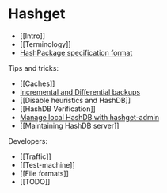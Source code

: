 # Hashget

- [[Intro]]
- [[Terminology]]
- [HashPackage specification format](hpspec)

Tips and tricks:
- [[Caches]]
- [Incremental and Differential backups](incremental)
- [[Disable heuristics and HashDB]]
- [[HashDB Verification]]
- [Manage local HashDB with hashget-admin](hashget-admin)
- [[Maintaining HashDB server]]

Developers:
- [[Traffic]]
- [[Test-machine]]
- [[File formats]]
- [[TODO]]
